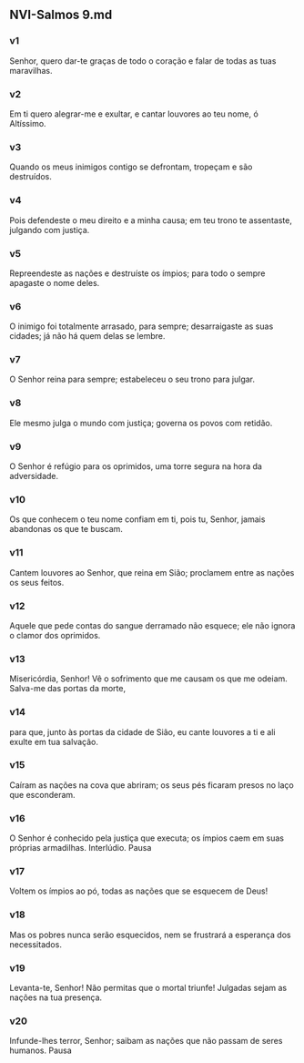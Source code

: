 ## NVI-Salmos 9.md
### v1
 Senhor, quero dar-te graças de todo o coração e falar de todas as tuas maravilhas.
### v2
 Em ti quero alegrar-me e exultar, e cantar louvores ao teu nome, ó Altíssimo.
### v3
 Quando os meus inimigos contigo se defrontam, tropeçam e são destruídos.
### v4
 Pois defendeste o meu direito e a minha causa; em teu trono te assentaste, julgando com justiça.
### v5
 Repreendeste as nações e destruíste os ímpios; para todo o sempre apagaste o nome deles.
### v6
 O inimigo foi totalmente arrasado, para sempre; desarraigaste as suas cidades; já não há quem delas se lembre.
### v7
 O Senhor reina para sempre; estabeleceu o seu trono para julgar.
### v8
 Ele mesmo julga o mundo com justiça; governa os povos com retidão.
### v9
 O Senhor é refúgio para os oprimidos, uma torre segura na hora da adversidade.
### v10
 Os que conhecem o teu nome confiam em ti, pois tu, Senhor, jamais abandonas os que te buscam.
### v11
 Cantem louvores ao Senhor, que reina em Sião; proclamem entre as nações os seus feitos.
### v12
 Aquele que pede contas do sangue derramado não esquece; ele não ignora o clamor dos oprimidos.
### v13
 Misericórdia, Senhor! Vê o sofrimento que me causam os que me odeiam. Salva-me das portas da morte,
### v14
 para que, junto às portas da cidade de Sião, eu cante louvores a ti e ali exulte em tua salvação.
### v15
 Caíram as nações na cova que abriram; os seus pés ficaram presos no laço que esconderam.
### v16
 O Senhor é conhecido pela justiça que executa; os ímpios caem em suas próprias armadilhas. Interlúdio. Pausa
### v17
 Voltem os ímpios ao pó, todas as nações que se esquecem de Deus!
### v18
 Mas os pobres nunca serão esquecidos, nem se frustrará a esperança dos necessitados.
### v19
 Levanta-te, Senhor! Não permitas que o mortal triunfe! Julgadas sejam as nações na tua presença.
### v20
 Infunde-lhes terror, Senhor; saibam as nações que não passam de seres humanos. Pausa
